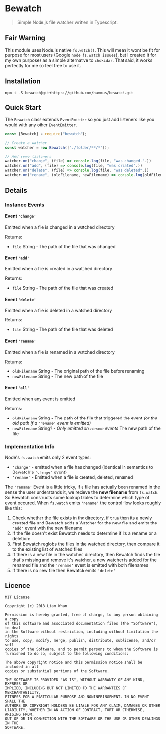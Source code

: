 # Bewatch
> Simple Node.js file watcher written in Typescript. 

## Fair Warning
This module uses Node.js native `fs.watch()`. This will mean it wont be fit for purpose for most users (Google `node fs.watch issues`), but I created it for my own purposes as a simple alternative to `chokidar`.
That said, it works perfectly for me so feel free to use it.


## Installation

```shell
npm i -S bewatch@git+https://github.com/hammus/bewatch.git
```
## Quick Start

The `Bewatch` class extends `EventEmitter` so you just add listeners like you would with any other `EventEmitter`. 
```javascript
const {Bewatch} = require("bewatch");

// Create a watcher
const watcher = new Bewatch(["./folder/**/*"]);

// Add some listeners
watcher.on("change", (file) => console.log(file, "was changed.".))
watcher.on("add", (file) => console.log(file, "was created".))
watcher.on("delete", (file) => console.log(file, "was deleted".))
watcher.on("rename", (oldFilename, newFilename) => console.log(oldFilename, "was renamed to", newFilename));
```


## Details
### Instance Events

#### Event `'change'`
Emitted when a file is changed in a watched directory

Returns:
* `file` String - The path of the file that was changed


#### Event `'add'` 
Emitted when a file is created in a watched directory

Returns:
* `file` String - The path of the file that was created


#### Event `'delete'` 
Emitted when a file is deleted in a watched directory

Returns:
* `file` String - The path of the file that was deleted


#### Event `'rename'` 
Emitted when a file is renamed in a watched directory

Returns:
* `oldFilename` String - The original path of the file before renaming
* `newFilename` String - The new path of the file

#### Event `'all'` 
Emitted when any event is emitted

Returns:
* `oldFilename` String - The path of the file that triggered the event *(or the old path if a `'rename'` event is emitted)*
* `newFilename` String? - *Only emitted on `rename` events* The new path of the file


### Implementation Info

Node's `fs.watch` emits only 2 event types:
* `'change'` - emitted when a file has changed (identical in semantics to Bewatch's `'change'` event)
* `'rename'` - Emitted when a file is created, deleted, renamed

The `'rename'` Event is a little tricky, if a file has actually been renamed in the sense the user understands it, we recieve the **new filename** from `fs.watch`.
So Bewatch constructs some lookup tables to determine which type of event occured. When `fs.watch` emits `'rename'` the control flow looks roughly like this:

1. Check whether the file exists in the directory, if `true` then its a newly created file and Bewatch adds a Watcher for the new file and emits the `'add'` event with the new filename
2. If the file doesn't exist Bewatch needs to determine if its a rename or a deletion:
3. First Bewatch reglobs the files in the watched directory, then compare it to the existing list of watched files
4. If there is a new file in the watched directory, then Bewatch finds the file that's missing and remove it's watcher, a new watcher is added for the renamed file and the `'rename'` event is emitted with both filenames
5. If there is no new file then Bewatch emits `'delete'`


## Licence
```
MIT License

Copyright (c) 2018 Liam Whan

Permission is hereby granted, free of charge, to any person obtaining a copy
of this software and associated documentation files (the "Software"), to deal
in the Software without restriction, including without limitation the rights
to use, copy, modify, merge, publish, distribute, sublicense, and/or sell
copies of the Software, and to permit persons to whom the Software is
furnished to do so, subject to the following conditions:

The above copyright notice and this permission notice shall be included in all
copies or substantial portions of the Software.

THE SOFTWARE IS PROVIDED "AS IS", WITHOUT WARRANTY OF ANY KIND, EXPRESS OR
IMPLIED, INCLUDING BUT NOT LIMITED TO THE WARRANTIES OF MERCHANTABILITY,
FITNESS FOR A PARTICULAR PURPOSE AND NONINFRINGEMENT. IN NO EVENT SHALL THE
AUTHORS OR COPYRIGHT HOLDERS BE LIABLE FOR ANY CLAIM, DAMAGES OR OTHER
LIABILITY, WHETHER IN AN ACTION OF CONTRACT, TORT OR OTHERWISE, ARISING FROM,
OUT OF OR IN CONNECTION WITH THE SOFTWARE OR THE USE OR OTHER DEALINGS IN THE
SOFTWARE.
```



